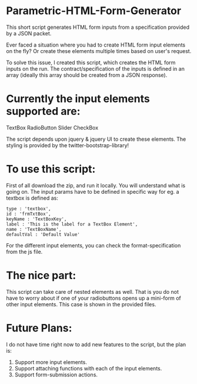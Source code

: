 Parametric-HTML-Form-Generator
==============================

This short script generates HTML form inputs from a specification provided by a JSON packet.

Ever faced a situation where you had to create HTML form input elements on the fly?
Or create these elements multiple times based on user's request.

To solve this issue, I created this script, which creates the HTML form inputs on the run.
The contract/specification of the inputs is defined in an array (ideally this array should be created from a JSON response).

Currently the input elements supported are:
==============================
TextBox
RadioButton
Slider
CheckBox

The script depends upon jquery & jquery UI to create these elements.
The styling is provided by the twitter-bootstrap-library!

To use this script:
==============================
First of all download the zip, and run it locally. You will understand what is going on.
The input params have to be defined in  specific way for eg. a textbox is defined as:

    type : 'textbox',
    id : 'frmTxtBox',
    keyName : 'TextBoxKey',
    label : 'This is the label for a TextBox Element',    
    name : 'TextBoxName',    
    defaultVal : 'Default Value'


For the different input elements, you can check the format-specification from the js file.

The nice part:
==============================
This script can take care of nested elements as well.
That is you do not have to worry about if one of your radiobuttons opens up a mini-form of other input elements.
This case is shown in the provided files.

Future Plans:
==============================
I do not have time right now to add new features to the script, but the plan is:
1. Support more input elements.
2. Support attaching functions with each of the input elements.
3. Support form-submission actions.
